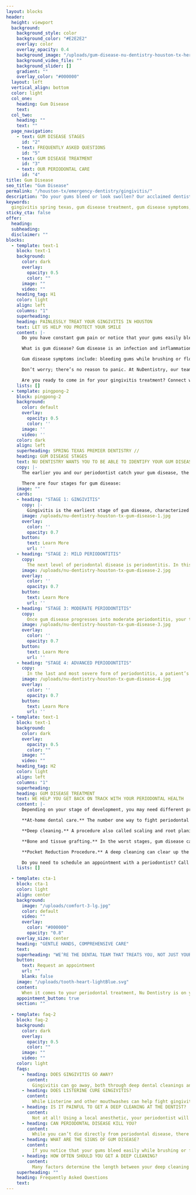 ```yaml
---
layout: blocks
header:
  height: viewport
  background:
    background_style: color
    background_color: "#E2E2E2"
    overlay: color
    overlay_opacity: 0.4
    background_image: "/uploads/gum-disease-nu-dentistry-houston-tx-hero.jpg"
    background_video_file: ""
    background_slider: []
    gradient: ""
    overlay_color: "#000000"
  layout: left
  vertical_align: bottom
  color: light
  col_one:
    heading: Gum Disease 
    text: 
  col_two:
    heading: ""
    text: ""
  page_navigation:
    - text: GUM DISEASE STAGES
      id: "2"
    - text: FREQUENTLY ASKED QUESTIONS
      id: "5"
    - text: GUM DISEASE TREATMENT
      id: "3"
    - text: OUR PERIODONTAL CARE
      id: "4"      
title: Gum Disease
seo_title: "Gum Disease"
permalink: "/houston-tx/emergency-dentistry/gingivitis/"
description: "Do your gums bleed or look swollen? Our acclaimed dentists and periodontists can treat your gingivitis in Houston, TX today!"
keywords:
  gingivitis spring texas, gum disease treatment, gum disease symptoms, signs of gum disease, what is gum disease, gum disease stages, gingivitis treatment, pe...
sticky_cta: false
offer:
  heading: 
  subheading: 
  disclaimer: ""
blocks:
  - template: text-1
    block: text-1
    background:
      color: dark
      overlay:
        opacity: 0.5
        color: ""
      image: ""
      video: ""
    heading_tag: H1
    color: light
    align: left
    columns: "1"
    superheading: 
    heading: PAINLESSLY TREAT YOUR GINGIVITIS IN HOUSTON
    text: LET US HELP YOU PROTECT YOUR SMILE
    content: |-
      Do you have constant gum pain or notice that your gums easily bleed when you brush or floss your teeth? If so, you may have gingivitis, the earliest form of gum disease, or periodontal disease.

      What is gum disease? Gum disease is an infection and inflammation of the gums caused by a buildup of plaque, tartar, and bacteria on your teeth. As it worsens, it can begin to affect the jawbone supporting your teeth, leading to your teeth shifting, loosening, or even falling out!

      Gum disease symptoms include: bleeding gums while brushing or flossing; swollen, red, or tender gums; receding gum line/teeth appearing longer; loose or separating teeth; sensitive teeth; pain when chewing; partial dentures no longer fitting correctly; and persistent bad breath.

      Don’t worry; there’s no reason to panic. At NuDentistry, our team of incredible dentists and periodontists makes it easy for you to receive gingivitis treatment. We always make sure to catch your gum disease at its earliest stages and take care of it as soon as possible. We’re dedicated to preserving your smile, however we can. Our dentists are thorough when it comes to your dental care because we know that a healthy smile makes for a happy, healthy life.

      Are you ready to come in for your gingivitis treatment? Connect with our office to schedule an appointment today.
    lists: []
  - template: pingpong-2
    block: pingpong-2
    background:
      color: default
      overlay:
        opacity: 0.5
        color: ''
      image: ''
      video: ''
    color: dark
    align: left
    superheading: SPRING TEXAS PREMIER DENTISTRY //
    heading: GUM DISEASE STAGES
    text: NU DENTISTRY WANTS YOU TO BE ABLE TO IDENTIFY YOUR GUM DISEASE AS SOON AS IT DEVELOPS
    copy: |- 
      The earlier you and our periodontist catch your gum disease, the better. When caught and treated in its earliest form, it can still be fully cured. However, that depends on patients identifying symptoms as they appear and seeing the dentist for treatment. Periodontal disease is serious, and something not to be ignored. Once it progresses past its first stage, the damage can’t be undone, only managed. You and your periodontist must work together as a team to combat its effects and keep your mouth healthy.

      There are four stages for gum disease:
    image: ""
    cards:
    - heading: "STAGE 1: GINGIVITIS"
      copy: |-
        Gingivitis is the earliest stage of gum disease, characterized most often by bleeding gums while brushing and flossing. Gingivitis is the only form of periodontal disease that is fully reversible. At this stage, the damage caused by plaque and bacteria buildup hasn’t reached the bone or connective tissue that keeps your teeth firmly in place in your mouth. It can be cured in as little as 10 to 14 days with good oral hygiene and dentist visits.
      image: /uploads/nu-dentistry-houston-tx-gum-disease-1.jpg
      overlay:
        color: ''
        opacity: 0.7
      button:
        text: Learn More
        url: ''
    - heading: "STAGE 2: MILD PERIODONTITIS"
      copy: 
        The next level of periodontal disease is periodontitis. In this stage, irreversible damage occurs to the jawbone and gum tissue securing your teeth in their proper place. As the gums begin to pull away from the teeth, pockets start to form that allow food and plaque to get stuck and quicken up the pace of decay. At this point, the symptoms and decay can only be treated as they arise. The root problem can’t be taken care of for good.
      image: /uploads/nu-dentistry-houston-tx-gum-disease-2.jpg
      overlay:
        color: ''
        opacity: 0.7
      button:
        text: Learn More
        url: ''
    - heading: "STAGE 3: MODERATE PERIODONTITIS"
      copy: 
        Once gum disease progresses into moderate periodontitis, your teeth become loose as the gums further recede, and the bone begins to decay. The pockets between teeth and gums grow deeper, and the inflammation and decay worsens. Your gums may start bleeding even when not brushing or flossing your teeth.
      image: /uploads/nu-dentistry-houston-tx-gum-disease-3.jpg
      overlay:
        color: ''
        opacity: 0.7
      button:
        text: Learn More
        url: ''
    - heading: "STAGE 4: ADVANCED PERIODONTITIS"
      copy: 
        In the last and most severe form of periodontitis, a patient’s gums, bones, and connective tissue are not only damaged but destroyed. Teeth shift or further loosen, and they can eventually fall out if aggressive treatment is not immediately given. Even if the teeth haven’t fallen out, your dentist may **remove them** to save you a lot of pain and time in the future.
      image: /uploads/nu-dentistry-houston-tx-gum-disease-4.jpg
      overlay:
        color: ''
        opacity: 0.7
      button:
        text: Learn More
        url: ''        
  - template: text-1
    block: text-1
    background:
      color: dark
      overlay:
        opacity: 0.5
        color: ""
      image: ""
      video: ""
    heading_tag: H2
    color: light
    align: left
    columns: "1"
    superheading: 
    heading: GUM DISEASE TREATMENT
    text: WE HELP YOU GET BACK ON TRACK WITH YOUR PERIODONTAL HEALTH
    content: |-
      Depending on your stage of development, you may need different procedures to treat your gum disease. Treatments include:

      **At-home dental care.** The number one way to fight periodontal disease, especially in the earliest stage, is to establish a good, healthy oral hygiene routine. Flossing once and brushing your teeth at least twice a day are critical to clearing your teeth of plaque and bacteria and keeping them from building up again. You may also want to look into a toothbrush that works well for you, mainly because having the right brushing technique can change the effectiveness of your strokes.

      **Deep cleaning.** A procedure also called scaling and root planing. This procedure goes a bit deeper than your standard cleaning by scraping away the plaque buildup beneath the gums and smooths the teeth to prevent bacteria from forming again later. This treatment can be performed for your whole mouth or any of the four quadrants (upper right, upper left, lower right, lower left.)

      **Bone and tissue grafting.** In the worst stages, gum disease can cause gums and bones to deteriorate. When this happens, your dentist may need to perform a graft to replace and repair what’s missing. Grafting helps keep teeth secured and supported in your mouth and can be the deciding factor between you and loose or fallen teeth.

      **Pocket Reduction Procedure.** A deep cleaning can clear up the bacteria and plaque that have formed, but it can’t stop more from burrowing their way under your gum line. Gum pockets can be so deep that keeping them clean becomes increasingly difficult or seemingly impossible. If this is the case, your periodontist may recommend you receive a pocket reduction. This treatment involves removing the infected tissue and allows the gums to try reattaching themselves to the teeth.

      Do you need to schedule an appointment with a periodontist? Call our office at (832) 916-4144.
    lists: []

  - template: cta-1
    block: cta-1
    color: light
    align: center
    background:
      image: "/uploads/comfort-3-lg.jpg"
      color: default
      video: ""
      overlay:
        color: "#000000"
        opacity: "0.8"
    overlay_size: center
    heading: "GENTLE HANDS, COMPREHENSIVE CARE"
    text: 
    superheading: "WE’RE THE DENTAL TEAM THAT TREATS YOU, NOT JUST YOUR PERIODONTAL DISEASE"
    button:
      text: Request an appointment
      url: ""
      blank: false
    image: "/uploads/tooth-heart-lightBlue.svg"
    content:
      When it comes to your periodontal treatment, Nu Dentistry is on your side from the start. Our dentists and periodontists are experienced and thorough during your dental exams and cleanings. We do our best to catch your gum disease in its earliest stages and stop it in its tracks. It’s our firm belief that dentists should make a trip to the office comfortable and stress-free. We understand that your mouth is especially sensitive right now, and we take great care to be gentle and soothing during your general and deep cleanings.
    appointment_button: true
    section: ""
    
  - template: faq-2
    block: faq-2
    background:
      color: dark
      overlay:
        opacity: 0.5
        color: ""
      image: ""
      video: ""
    color: light
    faqs:
      - heading: DOES GINGIVITIS GO AWAY?
        content:
          Gingivitis can go away, both through deep dental cleanings and excellent dental hygiene. Gingivitis is the first stage of periodontal disease. It’s early enough in the process that cleaning your teeth and gums properly and allowing them to heal is possible. However, more advanced stages of periodontal disease can only be managed, not completely cured.
      - heading: DOES LISTERINE CURE GINGIVITIS?
        content:
          While Listerine and other mouthwashes can help fight gingivitis, they’re not a cure-all. The best way to cure gingivitis is to practice all-around good dental hygiene habits. This means that in addition to using mouthwash, you should also be making sure to floss once and brush your teeth twice daily.
      - heading: IS IT PAINFUL TO GET A DEEP CLEANING AT THE DENTIST?
        content:
          Not at all! Using a local anesthetic, your periodontist will make sure that your teeth and gums are fully numb throughout your deep cleaning. If you’re at all nervous about your treatment, our office also offers a selection of sedation options to soothe your dental anxiety.
      - heading: CAN PERIODONTAL DISEASE KILL YOU?
        content:
          While you can’t die directly from periodontal disease, there is a significant link between gum disease and other serious health problems. At its worst, bacteria and infection can enter your bloodstream and spread to the rest of your body. Patients with periodontal disease have an increased risk of heart disease, stroke, pancreatic cancer, esophageal cancer, and breast cancer.       
      - heading: WHAT ARE THE SIGNS OF GUM DISEASE?
        content:
          If you notice that your gums bleed easily while brushing or flossing, your teeth feel loose, or you experience pain while eating, you may have gum disease. Other signs include painful swollen gums, changes in your bite, bad breath that stays after brushing your teeth, and sensitivity to hot and cold.
      - heading: HOW OFTEN SHOULD YOU GET A DEEP CLEANING?
        content:
          Many factors determine the length between your deep cleaning visits. Your dentist will tell you how often you need to come into the office to maintain excellent periodontal health. Because gum disease has different stages, you may require deep cleaning treatments as often as every three months. At Nu Dentistry, we want to make sure that your gums are at their best, and making sure that your oral health doesn’t slide from missing your deep cleaning appointments is critical.
    superheading: ""
    heading: Frequently Asked Questions
    text: 
---
```

